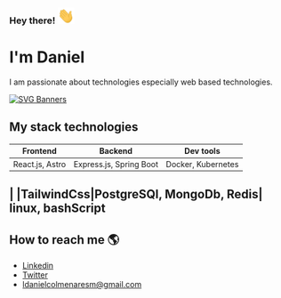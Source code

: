 ### Hey there! <img src="https://github.com/ABSphreak/ABSphreak/blob/master/gifs/Hi.gif" width="30px"> <h1>I'm Daniel</h1>

I am passionate about technologies especially web based technologies.

[![SVG Banners](https://svg-banners.vercel.app/api?type=typeWriter&text1=FullStack%20Developer%20👨‍💻&width=800&height=400)](https://github.com/Akshay090/svg-banners)

## My stack technologies

| Frontend | Backend | Dev tools |
|----------|---------|-----------|
|React.js, Astro|Express.js, Spring Boot|Docker, Kubernetes
|
|TailwindCss|PostgreSQl, MongoDb, Redis| linux, bashScript
---
## How to reach me 🌎
* [Linkedin](https://www.linkedin.com/in/daco-raw)
* [Twitter](https://twitter.com/daco_raw)
* [ldanielcolmenaresm@gmail.com]()
